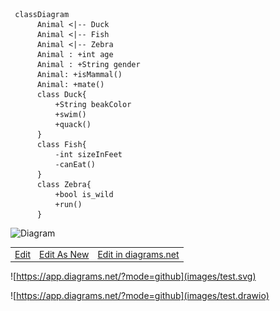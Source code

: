```mermaid
 classDiagram
      Animal <|-- Duck
      Animal <|-- Fish
      Animal <|-- Zebra
      Animal : +int age
      Animal : +String gender
      Animal: +isMammal()
      Animal: +mate()
      class Duck{
          +String beakColor
          +swim()
          +quack()
      }
      class Fish{
          -int sizeInFeet
          -canEat()
      }
      class Zebra{
          +bool is_wild
          +run()
      }
```     
      

<p><img src="http://jgraph.github.io/drawio-github/diagram.png" alt="Diagram" /></p>

<table>
  <tbody>
    <tr>
      <td><a href="http://jgraph.github.io/drawio-github/edit-diagram.html?repo=drawio-github&amp;path=diagram.png" target="_blank">Edit</a></td>
      <td><a href="https://app.diagrams.net/#Uhttps%3A%2F%2Fraw.githubusercontent.com%2Fjgraph%2Fdrawio-github%2Fmaster%2Fdiagram.png" target="_blank">Edit As New</a></td>
      <td><a href="https://app.diagrams.net/#Hjgraph%2Fdrawio-github%2Fmaster%2Fdiagram.png" target="_blank">Edit in diagrams.net</a></td>
    </tr>
  </tbody>
</table>



![https://app.diagrams.net/?mode=github](images/test.svg)


![https://app.diagrams.net/?mode=github](images/test.drawio)
